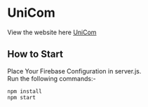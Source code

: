 # UniCom
View the website here [UniCom](https://unicom-eab8.onrender.com/)

## How to Start

Place Your Firebase Configuration in server.js.\
Run the following commands:-
```
npm install
npm start
```
